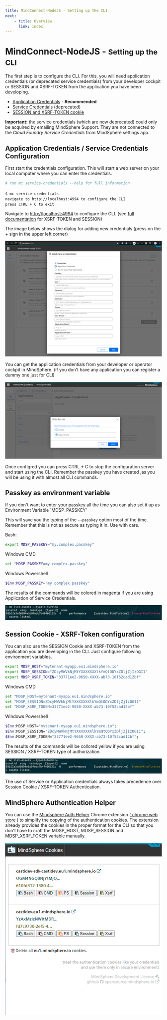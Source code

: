```yaml
---
title: MindConnect-NodeJS - Setting up the CLI
next:
    - title: Overview
      link: index
---
```


<!-- @format -->

# MindConnect-NodeJS - <small>Setting up the CLI</small>

The first step is to configure the CLI. For this, you will need application credentials  (or deprecated service credentials) from your developer cockpit or SESSION and XSRF-TOKEN from the application you have been developing.

-   [Application Credentials](https://documentation.mindsphere.io/resources/html/developer-cockpit/en-US/124342231819.html) - **Recommended**
-   [Service Credentials](https://developer.mindsphere.io/howto/howto-selfhosted-api-access.html#creating-service-credentials) (deprecated)
-   [SESSION and XSRF-TOKEN cookie](https://developer.mindsphere.io/howto/howto-local-development.html#generate-user-credentials)

**Important:** the service credentials (which are now deprecated) could only be acquired by emailing MindSphere Support. They are not connected to the _Cloud Foundry Service Credentials_ from MindSphere settings app.

## Application Credentials / Service Credentials Configuration

First start the credentials configuration. This will start a web server on your local computer where you can enter the credentials.

```bash
# run mc service-credentials --help for full information

$ mc service-credentials
navigate to http://localhost:4994 to configure the CLI
press CTRL + C to exit

```

Navigate to [http://localhost:4994](http://localhost:4994) to configure the CLI. (see [full documentation](https://opensource.mindsphere.io/docs/mindconnect-nodejs/cli/index.html) for XSRF-TOKEN and SESSION)

The image below shows the dialog for adding new credentials (press on the + sign in the upper left corner)

![CLI](../images/servicecredentials.png)

You can get the application credentials from your developer or operator cockpit in MindSphere. (if you don't have any application you can register a dummy one just for CLI)

![CLI](../images/cockpit.png)

Once configred you can press CTRL + C to stop the configuration server and start using the CLI. Remember the passkey you have created ,as you will be using it with almost all CLI commands.

## Passkey as environment variable

If you don't want to enter your passkey all the time you can also set it up as Environment Variable `MDSP_PASSKEY'

This will save you the typing of the `--passkey` option most of the time. Remember that this is not as secure as typing it in. Use with care.

Bash:

```bash
export MDSP_PASSKEY="my.complex.passkey"
```

Windows CMD

```cmd
set "MDSP_PASSKEY=my.complex.passkey"
```

Windows Powershell

```powershell
$Env:MDSP_PASSKEY="my.complex.passkey"
```

The results of the commands will be colored in magenta if you are using Application of Service Credentials.

![Credentials Auth](../images/appcredentialsresult.png)

## Session Cookie - XSRF-Token configuration

You can also use the SESSION Cookie and XSRF-TOKEN from the application you are developing in the CLI. Just configure following environment variables.

```bash
export MDSP_HOST="mytenant-myapp.eu1.mindsphere.io"
export MDSP_SESSION="ZDcyMWVkNjMtYXXXXXXXlkYmQtODYxZDljZjIzOGI1"
export MDSP_XSRF_TOKEN="33771ee2-9650-XXXX-ab73-10f52cad12bf"
```

Windows CMD

```bash
set "MDSP_HOST=mytenant-myapp.eu1.mindsphere.io"
set "MDSP_SESSION=ZDcyMWVkNjMtYXXXXXXXlkYmQtODYxZDljZjIzOGI1"
set "MDSP_XSRF_TOKEN=33771ee2-9650-XXXX-ab73-10f52cad12bf"
```

Windows Powershell

```bash
$Env:MDSP_HOST="mytenant-myapp.eu1.mindsphere.io";
$Env:MDSP_SESSION="ZDcyMWVkNjMtYXXXXXXXlkYmQtODYxZDljZjIzOGI1";
$Env:MDSP_XSRF_TOKEN="33771ee2-9650-XXXX-ab73-10f52cad12bf";
```

The results of the commands will be collored yellow if you are using SESSION / XSRF-TOKEN type of authorization.

![Cookie Auth](../images/cookieresult.png)

The use of Service or Application credentials always takes precedence over Session Cookie / XSRF-TOKEN Authentication.

## MindSphere Authentication Helper

You can use the [Mindsphere Auth Helper](../../mindsphere-auth-helper/index.html) Chrome extension (<a href="https://chrome.google.com/webstore/detail/mindsphere-authentication/licndiiilobojikmhmmcgdbpmnmdeoee"><i class="fab fa-chrome"></i> chrome web store</a>
) to simplify the copying of the authentication cookies. The extension already
provides the cookies in the proper format for the CLI so that you don't have to craft the MDSP_HOST, MDSP_SESSION and MDSP_XSRF_TOKEN variable manually.

![extension](../../mindsphere-auth-helper/images/screenshot.extension.png)
